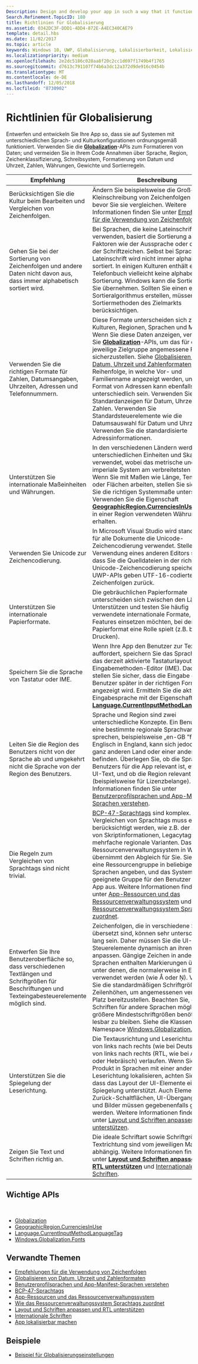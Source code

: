 ```yaml
---
Description: Design and develop your app in such a way that it functions appropriately on systems with different language and culture configurations.
Search.Refinement.TopicID: 180
title: Richtlinien für Globalisierung
ms.assetid: 0342DC3F-DDD1-4DD4-872E-A4EC340CAE79
template: detail.hbs
ms.date: 11/02/2017
ms.topic: article
keywords: Windows 10, UWP, Globalisierung, Lokalisierbarkeit, Lokalisierung
ms.localizationpriority: medium
ms.openlocfilehash: 2e2dc5186c028aa8f20c2cc1d697f1749b4f1765
ms.sourcegitcommit: d7613c791107f74b6a3dc12a372d9de916c0454b
ms.translationtype: MT
ms.contentlocale: de-DE
ms.lasthandoff: 12/05/2018
ms.locfileid: "8730902"
---
```

# <a name="guidelines-for-globalization"></a>Richtlinien für Globalisierung

Entwerfen und entwickeln Sie Ihre App so, dass sie auf Systemen mit unterschiedlichen Sprach- und Kulturkonfigurationen ordnungsgemäß funktioniert. Verwenden Sie die [**Globalization**](/uwp/api/Windows.Globalization?branch=live)-APIs zum Formatieren von Daten; und vermeiden Sie in Ihrem Code Annahmen über Sprache, Region, Zeichenklassifizierung, Schreibsystem, Formatierung von Datum und Uhrzeit, Zahlen, Währungen, Gewichte und Sortierregeln.

| Empfehlung | Beschreibung |
| ------------- | ----------- |
| Berücksichtigen Sie die Kultur beim Bearbeiten und Vergleichen von Zeichenfolgen. | Ändern Sie beispielsweise die Groß- bzw. Kleinschreibung von Zeichenfolgen nicht, bevor Sie sie vergleichen. Weitere Informationen finden Sie unter [Empfehlungen für die Verwendung von Zeichenfolgen](/dotnet/standard/base-types/best-practices-strings?branch=live#recommendations_for_string_usage). |
| Gehen Sie bei der Sortierung von Zeichenfolgen und andere Daten nicht davon aus, dass immer alphabetisch sortiert wird. | Bei Sprachen, die keine Lateinschrift verwenden, basiert die Sortierung auf anderen Faktoren wie der Aussprache oder der Anzahl der Schriftzeichen. Selbst bei Sprachen mit Lateinschrift wird nicht immer alphabetisch sortiert. In einigen Kulturen enthält ein Telefonbuch vielleicht keine alphabetische Sortierung. Windows kann die Sortierung für Sie übernehmen. Sollten Sie einen eigenen Sortieralgorithmus erstellen, müssen Sie die Sortiermethoden des Zielmarkts berücksichtigen. |
| Verwenden Sie die richtigen Formate für Zahlen, Datumsangaben, Uhrzeiten, Adressen und Telefonnummern. | Diese Formate unterscheiden sich zwischen Kulturen, Regionen, Sprachen und Märkten. Wenn Sie diese Daten anzeigen, verwenden Sie [**Globalization**](/uwp/api/Windows.Globalization?branch=live)-APIs, um das für die jeweilige Zielgruppe angemessene Format sicherzustellen. Siehe [Globalisieren von Datum, Uhrzeit und Zahlenformaten](use-global-ready-formats.md). Die Reihenfolge, in welche Vor- und Familienname angezeigt werden, und das Format von Adressen kann ebenfalls unterschiedlich sein. Verwenden Sie Standardanzeigen für Datum, Uhrzeit und Zahlen. Verwenden Sie Standardsteuerelemente wie die Datumsauswahl für Datum und Uhrzeit. Verwenden Sie die standardisierte Adressinformationen. |
| Unterstützen Sie internationale Maßeinheiten und Währungen. | In den verschiedenen Ländern werden unterschiedlichen Einheiten und Skalen verwendet, wobei das metrische und das imperiale System am verbreitetsten sind. Wenn Sie mit Maßen wie Länge, Temperatur oder Flächen arbeiten, stellen Sie sicher, dass Sie die richtigen Systemmaße unterstützen. Verwenden Sie die Eigenschaft [**GeographicRegion.CurrenciesInUse**](/uwp/api/windows.globalization.geographicregion.CurrenciesInUse), um die in einer Region verwendeten Währungen zu erhalten. |
| Verwenden Sie Unicode zur Zeichencodierung. | In Microsoft Visual Studio wird standardmäßig für alle Dokumente die Unicode-Zeichencodierung verwendet. Stellen Sie bei Verwendung eines anderen Editors sicher, dass Sie die Quelldateien in der richtigen Unicode-Zeichencodierung speichern. Alle UWP-APIs geben UTF-16-codierte Zeichenfolgen zurück. |
| Unterstützen Sie internationale Papierformate. | Die gebräuchlichen Papierformate unterscheiden sich zwischen den Ländern. Unterstützen und testen Sie häufig verwendete internationale Formate, wenn Sie Features einsetzen möchten, bei denen das Papierformat eine Rolle spielt (z.B. beim Drucken). |
| Speichern Sie die Sprache von Tastatur oder IME. | Wenn Ihre App den Benutzer zur Texteingabe auffordert, speichern Sie das Sprachentag für das derzeit aktivierte Tastaturlayout oder den Eingabemethoden-Editor (IME). Dadurch stellen Sie sicher, dass die Eingabe dem Benutzer später in der richtigen Formatierung angezeigt wird. Ermitteln Sie die aktuelle Eingabesprache mit der Eigenschaft [**Language.CurrentInputMethodLanguageTag**](/uwp/api/windows.globalization.language.CurrentInputMethodLanguageTag). |
| Leiten Sie die Region des Benutzers nicht von der Sprache ab und umgekehrt nicht die Sprache von der Region des Benutzers. | Sprache und Region sind zwei unterschiedliche Konzepte. Ein Benutzer kann eine bestimmte regionale Sprachvariante sprechen, beispielsweise „en-GB ”für Englisch in England, kann sich jedoch in einem ganz anderen Land oder einer anderen Region befinden. Überlegen Sie, ob die Sprache des Benutzers für die App relevant ist, etwa für UI-Text, und ob die Region relevant ist (beispielsweise für Lizenzbelange). Weitere Informationen finden Sie unter [Benutzerprofilsprachen und App-Manifest-Sprachen verstehen](manage-language-and-region.md). |
| Die Regeln zum Vergleichen von Sprachtags sind nicht trivial. | [BCP-47-Sprachtags](http://go.microsoft.com/fwlink/p/?linkid=227302) sind komplex. Beim Vergleichen von Sprachtags muss einiges berücksichtigt werden, wie z.B. der Abgleich von Skriptinformationen, Legacytags und mehrfache regionale Varianten. Das Ressourcenverwaltungssystem in Windows übernimmt den Abgleich für Sie. Sie können eine Ressourcengruppe in beliebigen Sprachen angeben, und das System wählt die geeignete Gruppe für den Benutzer und die App aus. Weitere Informationen finden Sie unter [App-Ressourcen und das Ressourcenverwaltungssystem](../../app-resources/index.md) und [Wie das Ressourcenverwaltungssystem Sprachtags zuordnet](../../app-resources/how-rms-matches-lang-tags.md). |
| Entwerfen Sie Ihre Benutzeroberfläche so, dass verschiedenen Textlängen und Schriftgrößen für Beschriftungen und Texteingabesteuerelemente möglich sind. | Zeichenfolgen, die in verschiedene Sprachen übersetzt sind, können sehr unterschiedlich lang sein. Daher müssen Sie die UI-Steuerelemente dynamisch an ihren Inhalt anpassen. Gängige Zeichen in anderen Sprachen enthalten Markierungen über oder unter denen, die normalerweise in Englisch verwendet werden (wie Å oder Ņ). Verwenden Sie die standardmäßigen Schriftgrößen und Zeilenhöhen, um angemessenen vertikalen Platz bereitzustellen. Beachten Sie, dass Schriften für andere Sprachen möglicherweise größere Mindestschriftgrößen benötigen, um lesbar zu bleiben. Siehe die Klassen im Namespace [Windows.Globalization.Fonts](/uwp/api/windows.globalization.fonts?branch=live). |
| Unterstützen Sie die Spiegelung der Leserichtung. | Die Textausrichtung und Leserichtung kann von links nach rechts (wie bei Deutsch) oder von links nach rechts (RTL, wie bei Arabisch oder Hebräisch) verlaufen. Wenn Sie Ihr Produkt in Sprachen mit einer anderen Leserichtung lokalisieren, achten Sie darauf, dass das Layout der UI-Elemente eine Spiegelung unterstützt. Auch Elemente wie Zurück-Schaltflächen, UI-Übergangseffekte und Bilder müssen gegebenenfalls gespiegelt werden. Weitere Informationen finden Sie unter [Layout und Schriften anpassen und RTL unterstützen](adjust-layout-and-fonts--and-support-rtl.md). |
| Zeigen Sie Text und Schriften richtig an. | Die ideale Schriftart sowie Schriftgröße und Textrichtung sind vom jeweiligen Markt abhängig. Weitere Informationen finden Sie unter [**Layout und Schriften anpassen und RTL unterstützen**](adjust-layout-and-fonts--and-support-rtl.md) und [Internationale Schriften](loc-international-fonts.md). |

## <a name="important-apis"></a>Wichtige APIs
 
* [Globalization](/uwp/api/Windows.Globalization?branch=live)
* [GeographicRegion.CurrenciesInUse](/uwp/api/windows.globalization.geographicregion.CurrenciesInUse)
* [Language.CurrentInputMethodLanguageTag](/uwp/api/windows.globalization.language.CurrentInputMethodLanguageTag)
* [Windows.Globalization.Fonts](/uwp/api/windows.globalization.fonts?branch=live)

## <a name="related-topics"></a>Verwandte Themen

* [Empfehlungen für die Verwendung von Zeichenfolgen](/dotnet/standard/base-types/best-practices-strings?branch=live#recommendations_for_string_usage)
* [Globalisieren von Datum, Uhrzeit und Zahlenformaten](use-global-ready-formats.md)
* [Benutzerprofilsprachen und App-Manifest-Sprachen verstehen](manage-language-and-region.md)
* [BCP-47-Sprachtags](http://go.microsoft.com/fwlink/p/?linkid=227302)
* [App-Ressourcen und das Ressourcenverwaltungssystem](../../app-resources/index.md)
* [Wie das Ressourcenverwaltungssystem Sprachtags zuordnet](../../app-resources/how-rms-matches-lang-tags.md)
* [Layout und Schriften anpassen und RTL unterstützen](adjust-layout-and-fonts--and-support-rtl.md)
* [Internationale Schriften](loc-international-fonts.md)
* [App lokalisierbar machen](prepare-your-app-for-localization.md)

## <a name="samples"></a>Beispiele

* [Beispiel für Globalisierungseinstellungen](http://go.microsoft.com/fwlink/p/?linkid=231608)
